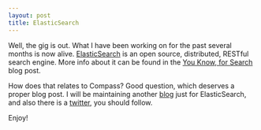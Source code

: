 ```yaml
---
layout: post
title: ElasticSearch
---
```


Well, the gig is out. What I have been working on for the past several months is now alive. [ElasticSearch](http://elasticsearch.org) is an open source, distributed, RESTful search engine. More info about it can be found in the [You Know, for Search](http://www.elasticsearch.org/blog/you-know-for-search/) blog post.

How does that relates to Compass? Good question, which deserves a proper blog post. I will be maintaining another [blog](http://www.elasticsearch.org/blog/) just for ElasticSearch, and also there is a [twitter](http://twitter.com/elasticsearch), you should follow.

Enjoy!